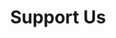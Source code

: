 ---
layout: page
title: Support Us
permalink: /support/
hero_title: Support That Grows
hero_text: Your support provides the seeds, tools, and care that bring our orchard to life.
sections:
  - id: our-impact
    title: Our Impact
    content:
      - Every dollar goes directly toward orchard tools, soil, plants, and community programming.
  - id: donate
    title: Donate
    content:
      - Help us grow something beautiful in the South End.
    link:
      href: /donate
      text: Make a Gift
---